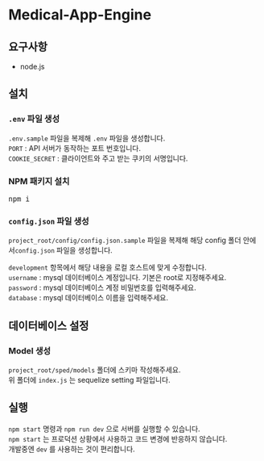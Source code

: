 # Medical-App-Engine

## 요구사항
* node.js
## 설치
 ### <code>.env</code> 파일 생성
 <code>.env.sample</code> 파일을 복제해 <code>.env</code> 파일을 생성합니다.   
 <code>PORT</code> : API 서버가 동작하는 포트 번호입니다.   
 <code>COOKIE_SECRET</code> : 클라이언트와 주고 받는 쿠키의 서명입니다.   
 ### NPM 패키지 설치
 <pre>npm i</pre>
 ### <code>config.json</code> 파일 생성
 <code>project_root/config/config.json.sample</code> 파일을 복제해 해당 config 폴더 안에서<code>config.json</code> 파일을 생성합니다.   
 
 <code>development</code> 항목에서 해당 내용을 로컬 호스트에 맞게 수정합니다.   
 <code>username</code> : mysql 데이터베이스 계정입니다. 기본은 root로 지정해주세요.   
 <code>password</code> : mysql 데이터베이스 계정 비밀번호를 입력해주세요.   
 <code>database</code> : mysql 데이터베이스 이름을 입력해주세요.      
## 데이터베이스 설정
 ### Model 생성
 <code>project_root/sped/models</code> 폴더에 스키마 작성해주세요.   
 위 폴더에 <code>index.js</code> 는 sequelize setting 파일입니다.   
## 실행
 <code>npm start</code> 명령과 <code>npm run dev</code> 으로 서버를 실행할 수 있습니다.   
 <code>npm start</code> 는 프로덕션 상황에서 사용하고 코드 변경에 반응하지 않습니다.   
 개발중엔 <code>dev</code> 를 사용하는 것이 편리합니다.   
 


